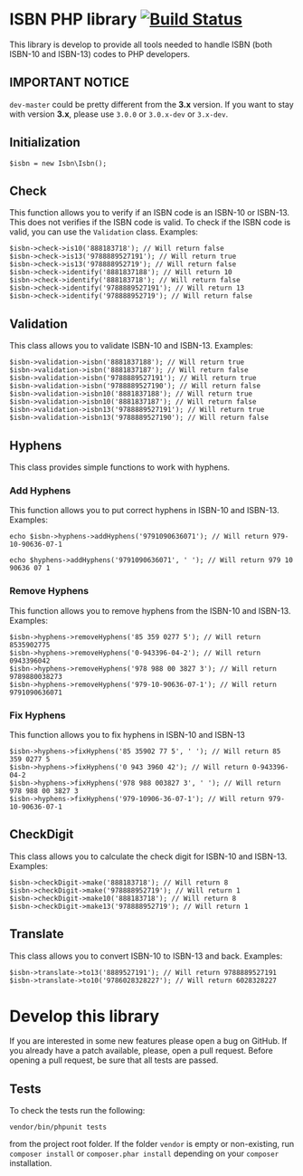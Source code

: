 # ISBN PHP library [![Build Status](https://travis-ci.org/Fale/isbn.png?branch=master)](https://travis-ci.org/Fale/isbn) #
This library is develop to provide all tools needed to handle ISBN (both ISBN-10 and ISBN-13) codes to PHP developers.

## IMPORTANT NOTICE ##
`dev-master` could be pretty different from the **3.x** version. If you want to stay with version **3.x**, please use `3.0.0` or `3.0.x-dev` or `3.x-dev`.

## Initialization ##
    $isbn = new Isbn\Isbn();

## Check ##
This function allows you to verify if an ISBN code is an ISBN-10 or ISBN-13. This does not verifies if the ISBN code is valid. To check if the ISBN code is valid, you can use the `Validation` class.
Examples:

    $isbn->check->is10('888183718'); // Will return false
    $isbn->check->is13('9788889527191'); // Will return true
    $isbn->check->is13('978888952719'); // Will return false
    $isbn->check->identify('8881837188'); // Will return 10
    $isbn->check->identify('888183718'); // Will return false
    $isbn->check->identify('9788889527191'); // Will return 13
    $isbn->check->identify('978888952719'); // Will return false

## Validation ##
This class allows you to validate ISBN-10 and ISBN-13.
Examples:

    $isbn->validation->isbn('8881837188'); // Will return true
    $isbn->validation->isbn('8881837187'); // Will return false
    $isbn->validation->isbn('9788889527191'); // Will return true
    $isbn->validation->isbn('9788889527190'); // Will return false
    $isbn->validation->isbn10('8881837188'); // Will return true
    $isbn->validation->isbn10('8881837187'); // Will return false
    $isbn->validation->isbn13('9788889527191'); // Will return true
    $isbn->validation->isbn13('9788889527190'); // Will return false

## Hyphens ##
This class provides simple functions to work with hyphens.

### Add Hyphens ###
This function allows you to put correct hyphens in ISBN-10 and ISBN-13.
Examples:

    echo $isbn->hyphens->addHyphens('9791090636071'); // Will return 979-10-90636-07-1

    echo $hyphens->addHyphens('9791090636071', ' '); // Will return 979 10 90636 07 1

### Remove Hyphens ###
This function allows you to remove hyphens from the ISBN-10 and ISBN-13.
Examples:

    $isbn->hyphens->removeHyphens('85 359 0277 5'); // Will return 8535902775
    $isbn->hyphens->removeHyphens('0-943396-04-2'); // Will return 0943396042
    $isbn->hyphens->removeHyphens('978 988 00 3827 3'); // Will return 9789880038273
    $isbn->hyphens->removeHyphens('979-10-90636-07-1'); // Will return 9791090636071

### Fix Hyphens ###
This function allows you to fix hyphens in ISBN-10 and ISBN-13

    $isbn->hyphens->fixHyphens('85 35902 77 5', ' '); // Will return 85 359 0277 5
    $isbn->hyphens->fixHyphens('0 943 3960 42'); // Will return 0-943396-04-2
    $isbn->hyphens->fixHyphens('978 988 003827 3', ' '); // Will return 978 988 00 3827 3
    $isbn->hyphens->fixHyphens('979-10906-36-07-1'); // Will return 979-10-90636-07-1

## CheckDigit ##
This class allows you to calculate the check digit for ISBN-10 and ISBN-13.
Examples:

    $isbn->checkDigit->make('888183718'); // Will return 8
    $isbn->checkDigit->make('978888952719'); // Will return 1
    $isbn->checkDigit->make10('888183718'); // Will return 8
    $isbn->checkDigit->make13('978888952719'); // Will return 1

## Translate ##
This class allows you to convert ISBN-10 to ISBN-13 and back.
Examples:

    $isbn->translate->to13('8889527191'); // Will return 9788889527191
    $isbn->translate->to10('9786028328227'); // Will return 6028328227

# Develop this library #
If you are interested in some new features please open a bug on GitHub. If you already have a patch available, please, open a pull request. Before opening a pull request, be sure that all tests are passed.

## Tests ##
To check the tests run the following:

    vendor/bin/phpunit tests

from the project root folder.
If the folder `vendor` is empty or non-existing, run `composer install` or `composer.phar install` depending on your `composer` installation.
